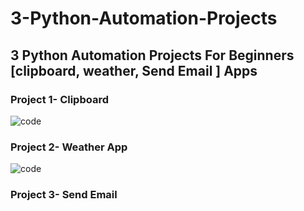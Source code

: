 # 3-Python-Automation-Projects

## 3 Python Automation Projects For Beginners [clipboard, weather, Send Email ] Apps

### Project 1- Clipboard
![code](https://github.com/AbdullahELyamany/3-Python-Automation-Projects/assets/124623013/124c6c1b-51a9-4856-9bb3-9095ceb411b2)

### Project 2- Weather App
![code](https://github.com/AbdullahELyamany/3-Python-Automation-Projects/assets/124623013/417241da-11c5-4792-aeb0-b5dd6dbb44b9)

### Project 3- Send Email
